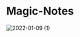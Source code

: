 # Magic-Notes

![2022-01-09 (1)](https://user-images.githubusercontent.com/49811626/148682708-a376eb06-0eaf-4fc3-b119-73c1cbc01853.png)
